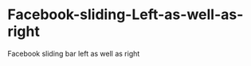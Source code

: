 Facebook-sliding-Left-as-well-as-right
======================================

Facebook sliding bar left as well as right